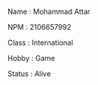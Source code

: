 Name    : Mohammad Attar

NPM     : 2106657992

Class   : International

Hobby   : Game

Status  : Alive